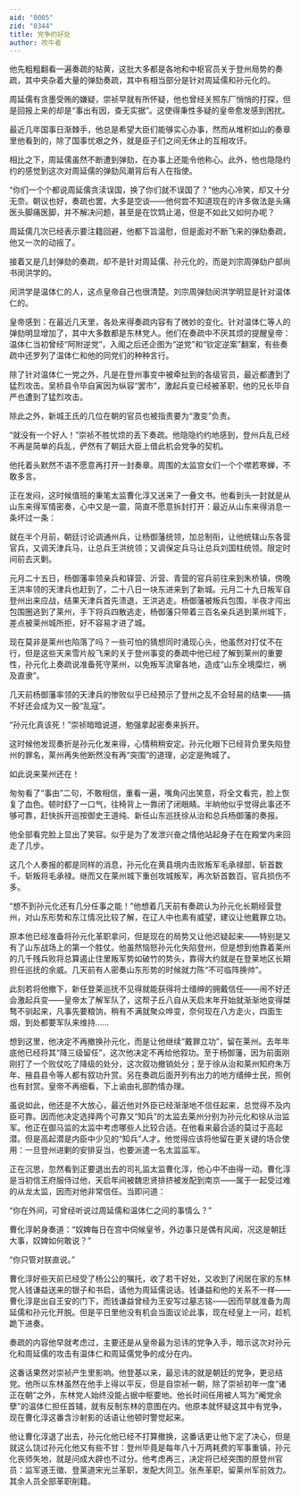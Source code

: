 ```yaml
---
aid: "0005"
zid: "0344"
title: 党争的好处
author: 吹牛者
---
```


他先粗粗翻看一遍奏疏的帖黄，这批大多都是各地和中枢官员关于登州局势的奏疏，其中夹杂着大量的弹劾奏疏，其中有相当部分是针对周延儒和孙元化的。

周延儒有贪墨受贿的嫌疑，崇祯早就有所怀疑，他也曾经关照东厂悄悄的打探，但是回报上来的却是“事出有因，查无实据”。这使得秉性多疑的皇帝愈发感到困扰。

最近几年国事日渐棘手，他总是希望大臣们能够实心办事，然而从堆积如山的奏章里他看到的，除了国事忧艰之外，就是臣子们之间无休止的互相攻讦。

相比之下，周延儒虽然不断遭到弹劾，在办事上还能令他称心。此外，他也隐隐约约的感觉到这次对周延儒的弹劾风潮背后有人在指使。

“你们一个个都说周延儒贪渎误国，换了你们就不误国了？”他内心冷笑，却又十分无奈。朝议也好，奏疏也罢，大多是空谈——他何尝不知道现在的许多做法是头痛医头脚痛医脚，并不解决问题，甚至是在饮鸩止渴，但是不如此又如何办呢？

周延儒几次已经表示要注籍回避，他都下旨温慰，但是面对不断飞来的弹劾奏疏，他又一次的动摇了。

接着又是几封弹劾的奏疏，却不是针对周延儒、孙元化的，而是刘宗周弹劾户部尚书闵洪学的。

闵洪学是温体仁的人，这点皇帝自己也很清楚。刘宗周弹劾闵洪学明显是针对温体仁的。

皇帝感到：在最近几天里，各处来得奏疏内容有了微妙的变化。针对温体仁等人的弹劾明显增加了，其中大多数都是东林党人。他们在奏疏中不厌其烦的提醒皇帝：温体仁当初曾经“阿附逆党”，入阁之后还企图为“逆党”和“钦定逆案”翻案，有些奏疏中还罗列了温体仁和他的同党们的种种言行。

除了针对温体仁一党之外，凡是在登州事变中被牵扯到的各级官员，最近都遭到了猛烈攻击。吴桥县令毕自寅因为纵容“罢市”，激起兵变已经被革职，他的兄长毕自严也遭到了猛烈攻击。

除此之外，新城王氏的几位在朝的官员也被指责要为“激变”负责。

“就没有一个好人！”崇祯不胜忧烦的丢下奏疏。他隐隐约约地感到，登州兵乱已经不再是简单的兵乱，俨然有了朝廷大臣上借此机会党争的契机。

他托着头默然不语不愿意再打开一封奏章。周围的太监宫女们一个个噤若寒蝉，不敢多言。

正在发闷，这时候值班的秉笔太监曹化淳又送来了一叠文书。他看到头一封就是从山东来得军情密奏，心中又是一震，简直不愿意拆封打开：最近从山东来得消息一条坏过一条：

就在半个月前，朝廷讨论调通州兵，让杨御藩统领，加总制衔，让他统辖山东各营官兵，又调天津兵马，让总兵王洪统领；又调保定兵马让总兵刘国柱统领。限定时间前去灭剿。

元月二十五日，杨御藩率领亲兵和铎营、沂营、青营的官兵前往来到朱桥镇，傍晚王洪率领的天津兵也赶到了，二十八日一块东进来到了新城。元月二十九日叛军自登州出来应战，结果天津兵首先溃退，王洪逃走。杨御藩被叛兵包围，半夜才闯出包围圈逃到了莱州，手下将兵四散逃走，杨御藩只带着三百名亲兵逃到莱州城下，差点被莱州城所拒，好不容易才进了城。

现在莫非是莱州也陷落了吗？一些可怕的猜想同时涌现心头，他虽然对打仗不在行，但是这些天来雪片般飞来的关于登州事变的奏疏中他已经了解到莱州的重要性，孙元化上奏疏说准备死守莱州，以免叛军流窜各地，造成“山东全境糜烂，祸及直隶”。

几天前杨御藩率领的天津兵的惨败似乎已经预示了登州之乱不会轻易的结束——搞不好还会成为又一股“乱寇”。

“孙元化真该死！”崇祯暗暗说道，勉强拿起密奏来拆开。

这时候他发现奏折是孙元化发来得，心情稍稍安定。孙元化眼下已经背负里失陷登州的罪名，莱州再失他断然没有再“突围”的道理，必定是殉城了。

如此说来莱州还在！

匆匆看了“事由”二句，不敢相信，重看一遍，嘴角闪出笑意，将全文看完，脸上恢复了血色。顿时舒了一口气，往椅背上一靠闭了闭眼睛。半晌他似乎觉得此事还不够可靠，赶快拆开巡按御史王道纯、新任山东巡抚徐从治和总兵杨御藩的奏报。

他全部看完脸上显出了笑容。似乎是为了发泄兴奋之情他站起身子在在殿堂内来回走了几步。

这几个人奏报的都是同样的消息，孙元化在黄县境内击败叛军毛承禄部，斩首数千。斩叛将毛承禄。继而又在莱州城下重创攻城叛军，再次斩首数百。官兵损伤不多。

“想不到孙元化还有几分任事之能！”他想着几天前有奏疏认为孙元化长期经营登州，对山东形势和东江情况比较了解，在辽人中也素有威望，建议让他戴罪立功。

原本他已经准备将孙元化革职拿问，但是现在的局势又让他迟疑起来——特别是又有了山东战场上的第一个胜仗。他虽然恼怒孙元化失陷登州，但是想到他靠着莱州的几千残兵败将总算遏止住里叛军势如破竹的势头，靠得大约就是在登莱地区长期担任巡抚的余威。几天前有人密奏山东形势的时候就力陈“不可临阵换帅”。

此刻若将他撤下，新任登莱巡抚不见得就能获得将士缙绅的拥戴信任——闹不好还会激起兵变——皇帝太了解军队了，这帮子丘八自从天启末年开始就渐渐地变得桀骜不驯起来，凡事先要粮饷，稍有不满就聚众哗变，奈何现在八方走火，四面生烟，到处都要军队来维持……

想到这里，他决定不再撤换孙元化，而是让他继续“戴罪立功”，留在莱州。去年年底他已经将其“降三级留任”，这次他决定不再给他叙功。至于杨御藩，因为前面刚刚打了一个败仗吃了降级的处分，这次叙功撤销处分；至于徐从治和莱州知府朱万年、掖县县令等人都有叙功升赏。另在奏疏后面开列有出力的地方缙绅士民，照例也有封赏。皇帝不再细看，下上谕由礼部酌情办理。

虽说如此，他还是不大放心，最近他对外臣已经渐渐地不信任起来，总觉得不及内臣可靠。因而他决定选择两个可靠又“知兵”的太监去莱州分别为孙元化和徐从治监军。他正在御马监的太监中考虑哪些人比较合适。在他看来最合适的莫过于高起潜。但是高起潜是内臣中少见的“知兵”人才。他觉得应该将他留在更关键的场合使用：一旦登州进剿的安排妥当，也要派遣一名太监监军。

正在沉思，忽然看到正要退出去的司礼监太监曹化淳，他心中不由得一动。曹化淳是当初信王府服侍过他，天启年间被魏忠贤排挤被发配到南京——属于一起受过难的从龙太监，因而对他非常信任。当即问道：

“你在外间，可曾经听说过周延儒和温体仁之间的事情么？”

曹化淳躬身奏道：“奴婢每日在宫中伺候皇爷，外边事只是偶有风闻，况这是朝廷大事，奴婢如何敢说？”

“你只管对朕直说。”

曹化淳好些天前已经受了杨公公的嘱托，收了若干好处，又收到了闲居在家的东林党人钱谦益送来的银子和书启，请他为周延儒说话。钱谦益和他的关系不一样——曹化淳是出自王安的门下，而钱谦益曾经为王安写过墓志铭——因而早就准备为周延儒和孙元化开脱。但是平日里他没有机会当面议论此事，现在经皇上一问，趁机跪下进奏。

奏疏的内容他早就考虑过，主要还是从皇帝最为忌讳的党争入手，暗示这次对孙元化和周延儒的攻击有温体仁和周延儒党争的成分在内。

这番话果然对崇祯产生里影响。他登基以来，最忌讳的就是朝廷的党争，更忌结党。他所以东林虽然在他手上得以平反，但是自崇祯一朝，除了崇祯初年一度“诸正在朝”之外，东林党人始终没能占据中枢要地。他长时间任用被人骂为“阉党余孽”的温体仁担任首辅，就有反制东林的意图在内。他原本就怀疑这其中有党争，现在曹化淳这番含沙射影的话语让他顿时警觉起来。

他让曹化淳退了出去，孙元化他已经不打算撤换，这番话更让他下定了决心，但是就这么饶过孙元化他又有些不甘：登州毕竟是每年八十万两耗费的军事重镇，孙元化丧师失地，就是问成大辟也不过分。他考虑再三，决定将已经突围的原登州官员：监军道王徵、登莱道宋光兰革职，发配大同卫。张焘革职，留莱州军前效力。其余人员全部革职削籍。
